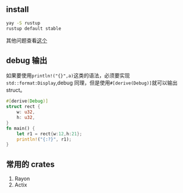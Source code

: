 ## install

```sh
yay -S rustup
rustup default stable
```

其他问题查看[这个](https://wiki.archlinux.org/index.php/Rust#Installation)

## debug 输出

如果要使用`println!("{}",a)`这类的语法，必须要实现`std::format:Display`,debug 同理，但是使用`#[derive(Debug)]`就可以输出 struct。

```rs
#[derive(Debug)]
struct rect {
    w: u32,
    h: u32,
}
fn main() {
    let r1 = rect{w:12,h:21};
    println!("{:?}", r1);
}
```

## 常用的 crates

1. Rayon
2. Actix
